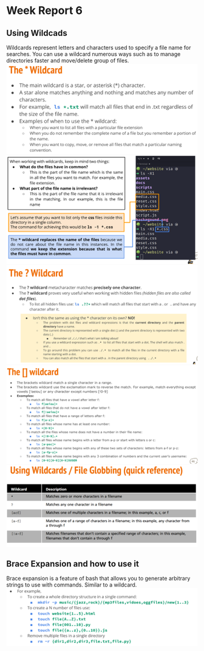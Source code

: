 # Week Report 6

## Using Wildcads
Wildcards represent letters and characters used to specify a file name for searches. You can use a wildcard numerous ways such as to manage directories faster and move/delete group of files.
![wildcards](q1.png)
![wildcards2](q2.png)
![wildcards3](q3.png)
![wildcards4](q4.png)
![wildcards5](q5.png)<br>

## Brace Expansion and how to use it 
Brace expansion is a feature of bash that allows you to generate arbitrary strings to use with commands. Similar to a wildcard.
![brace expansion examples](braceexpansion.png)<br>
